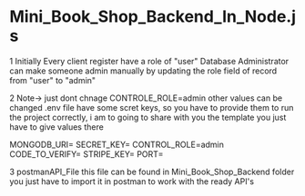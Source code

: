 # Mini_Book_Shop_Backend_In_Node.js
1 Initially Every client register have a role of "user"
Database Administrator can make someone admin manually by updating the role field of record from "user" to "admin"

2 Note-> just dont chnage CONTROLE_ROLE=admin other values can be changed
.env file have some scret keys, so you have to provide them to run the project correctly, 
i am to going to share with you the template you just have to give values there

MONGODB_URI=
SECRET_KEY=
CONTROL_ROLE=admin
CODE_TO_VERIFY=
STRIPE_KEY=
PORT=

3 postmanAPI_File this file can be found in Mini_Book_Shop_Backend folder you just have to import it in postman to work with the ready API's 
